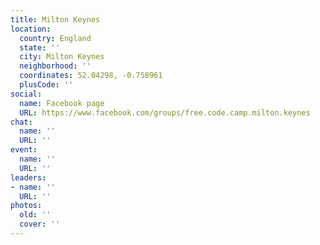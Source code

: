 ```yaml
---
title: Milton Keynes
location:
  country: England
  state: ''
  city: Milton Keynes
  neighborhood: ''
  coordinates: 52.04298, -0.758961
  plusCode: ''
social:
  name: Facebook page
  URL: https://www.facebook.com/groups/free.code.camp.milton.keynes
chat:
  name: ''
  URL: ''
event:
  name: ''
  URL: ''
leaders:
- name: ''
  URL: ''
photos:
  old: ''
  cover: ''
---
```

